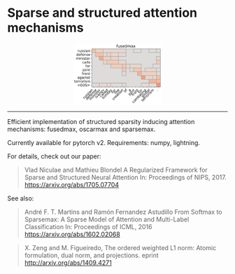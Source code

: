 # Sparse and structured attention mechanisms

<p align="center"><img width="40%" src="fusedmax.png" /></p>

--------------------------------------------------------------------------------

Efficient implementation of structured sparsity inducing
attention mechanisms: fusedmax, oscarmax and sparsemax.

Currently available for pytorch v2. Requirements: numpy, lightning.

For details, check out our paper:

> Vlad Niculae and Mathieu Blondel
> A Regularized Framework for Sparse and Structured Neural Attention
> In: Proceedings of NIPS, 2017. 
> https://arxiv.org/abs/1705.07704 

See also:

> André F. T. Martins and Ramón Fernandez Astudillo
> From Softmax to Sparsemax: A Sparse Model of Attention and Multi-Label Classification
> In: Proceedings of ICML, 2016
> https://arxiv.org/abs/1602.02068

> X. Zeng and M. Figueiredo,
> The ordered weighted L1 norm: Atomic formulation, dual norm, and projections.
> eprint http://arxiv.org/abs/1409.4271

